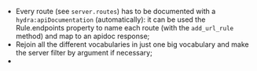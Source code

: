 

* Every route (see `server.routes`) has to be documented with a `hydra:apiDocumentation` (automatically): it can be used the Rule.endpoints property to name each route (with the `add_url_rule` method) and map to an apidoc response;
* Rejoin all the different vocabularies in just one big vocabulary and make the server filter by argument if necessary;
* 